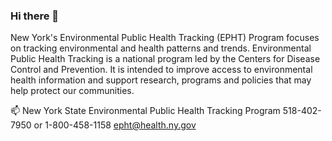 ### Hi there 👋

<!--
**NYSTracking/NYSTracking** is a ✨ _special_ ✨ repository because its `README.md` (this file) appears on your GitHub profile.

Here are some ideas to get you started:

- 🔭 I’m currently working on ...
- 🌱 I’m currently learning ...
- 👯 I’m looking to collaborate on ...
- 🤔 I’m looking for help with ...
- 💬 Ask me about ...
- 📫 How to reach me: ...
- 😄 Pronouns: ...
- ⚡ Fun fact: ...
-->
New York's Environmental Public Health Tracking (EPHT) Program focuses on tracking environmental and health patterns and trends. Environmental Public Health Tracking is a national program led by the Centers for Disease Control and Prevention. It is intended to improve access to environmental health information and support research, programs and policies that may help protect our communities.

 📫 New York State Environmental Public Health Tracking Program
518-402-7950 or 1-800-458-1158
epht@health.ny.gov
